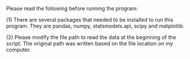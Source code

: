 Please read the following before running the program:

(1) There are several packages that needed to be installed to run this program. They are pandas, numpy, statsmodels.api, scipy and matplotlib.

(2) Please modify the file path to read the data at the beginning of the script. The original path was written based on the file location on my computer.

